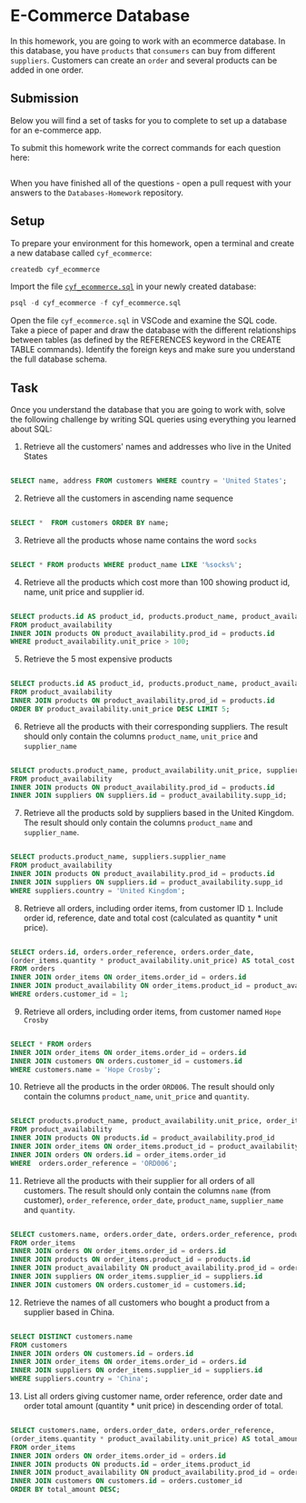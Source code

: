 # E-Commerce Database

In this homework, you are going to work with an ecommerce database. In this database, you have `products` that `consumers` can buy from different `suppliers`. Customers can create an `order` and several products can be added in one order.

## Submission

Below you will find a set of tasks for you to complete to set up a database for an e-commerce app.

To submit this homework write the correct commands for each question here:
```sql


```

When you have finished all of the questions - open a pull request with your answers to the `Databases-Homework` repository.

## Setup

To prepare your environment for this homework, open a terminal and create a new database called `cyf_ecommerce`:

```sql
createdb cyf_ecommerce
```

Import the file [`cyf_ecommerce.sql`](./cyf_ecommerce.sql) in your newly created database:

```sql
psql -d cyf_ecommerce -f cyf_ecommerce.sql
```

Open the file `cyf_ecommerce.sql` in VSCode and examine the SQL code. Take a piece of paper and draw the database with the different relationships between tables (as defined by the REFERENCES keyword in the CREATE TABLE commands). Identify the foreign keys and make sure you understand the full database schema.

## Task

Once you understand the database that you are going to work with, solve the following challenge by writing SQL queries using everything you learned about SQL:

1. Retrieve all the customers' names and addresses who live in the United States
```sql

SELECT name, address FROM customers WHERE country = 'United States';

```

2. Retrieve all the customers in ascending name sequence
```sql

SELECT *  FROM customers ORDER BY name;

```

3. Retrieve all the products whose name contains the word `socks`
```sql

SELECT * FROM products WHERE product_name LIKE '%socks%';

```
4. Retrieve all the products which cost more than 100 showing product id, name, unit price and supplier id.
```sql

SELECT products.id AS product_id, products.product_name, product_availability.unit_price, product_availability.supp_id AS supplier_id 
FROM product_availability 
INNER JOIN products ON product_availability.prod_id = products.id 
WHERE product_availability.unit_price > 100;

```
5. Retrieve the 5 most expensive products
```sql

SELECT products.id AS product_id, products.product_name, product_availability.unit_price, product_availability.supp_id AS supplier_id
FROM product_availability 
INNER JOIN products ON product_availability.prod_id = products.id 
ORDER BY product_availability.unit_price DESC LIMIT 5;

```

6. Retrieve all the products with their corresponding suppliers. The result should only contain the columns `product_name`, `unit_price` and `supplier_name`
```sql

SELECT products.product_name, product_availability.unit_price, suppliers.supplier_name
FROM product_availability 
INNER JOIN products ON product_availability.prod_id = products.id 
INNER JOIN suppliers ON suppliers.id = product_availability.supp_id;

```

7. Retrieve all the products sold by suppliers based in the United Kingdom. The result should only contain the columns `product_name` and `supplier_name`.
```sql

SELECT products.product_name, suppliers.supplier_name
FROM product_availability 
INNER JOIN products ON product_availability.prod_id = products.id 
INNER JOIN suppliers ON suppliers.id = product_availability.supp_id
WHERE suppliers.country = 'United Kingdom';


```
8. Retrieve all orders, including order items, from customer ID `1`. Include order id, reference, date and total cost (calculated as quantity * unit price).
```sql

SELECT orders.id, orders.order_reference, orders.order_date, 
(order_items.quantity * product_availability.unit_price) AS total_cost
FROM orders 
INNER JOIN order_items ON order_items.order_id = orders.id 
INNER JOIN product_availability ON order_items.product_id = product_availability.prod_id
WHERE orders.customer_id = 1;

```
9. Retrieve all orders, including order items, from customer named `Hope Crosby`
```sql

SELECT * FROM orders 
INNER JOIN order_items ON order_items.order_id = orders.id
INNER JOIN customers ON orders.customer_id = customers.id
WHERE customers.name = 'Hope Crosby';

```
10. Retrieve all the products in the order `ORD006`. The result should only contain the columns `product_name`, `unit_price` and `quantity`.
```sql

SELECT products.product_name, product_availability.unit_price, order_items.quantity 
FROM product_availability 
INNER JOIN products ON products.id = product_availability.prod_id
INNER JOIN order_items ON order_items.product_id = product_availability.prod_id
INNER JOIN orders ON orders.id = order_items.order_id
WHERE  orders.order_reference = 'ORD006';

```
11. Retrieve all the products with their supplier for all orders of all customers. The result should only contain the columns `name` (from customer), 
`order_reference`, `order_date`, `product_name`, `supplier_name` and `quantity`.
```sql

SELECT customers.name, orders.order_date, orders.order_reference, products.product_name, suppliers.supplier_name, order_items.quantity 
FROM order_items 
INNER JOIN orders ON order_items.order_id = orders.id
INNER JOIN products ON order_items.product_id = products.id 
INNER JOIN product_availability ON product_availability.prod_id = order_items.product_id
INNER JOIN suppliers ON order_items.supplier_id = suppliers.id
INNER JOIN customers ON orders.customer_id = customers.id;

```
12. Retrieve the names of all customers who bought a product from a supplier based in China.
```sql

SELECT DISTINCT customers.name 
FROM customers
INNER JOIN orders ON customers.id = orders.id 
INNER JOIN order_items ON order_items.order_id = orders.id
INNER JOIN suppliers ON order_items.supplier_id = suppliers.id
WHERE suppliers.country = 'China';

```
13. List all orders giving customer name, order reference, order date and order total amount (quantity * unit price) in descending order of total.
```sql

SELECT customers.name, orders.order_date, orders.order_reference, 
(order_items.quantity * product_availability.unit_price) AS total_amount
FROM order_items 
INNER JOIN orders ON order_items.order_id = orders.id
INNER JOIN products ON products.id = order_items.product_id
INNER JOIN product_availability ON product_availability.prod_id = order_items.product_id
INNER JOIN customers ON customers.id = orders.customer_id 
ORDER BY total_amount DESC;


```

